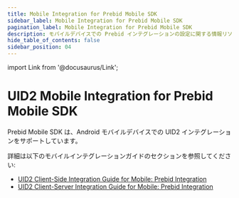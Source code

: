 ```yaml
---
title: Mobile Integration for Prebid Mobile SDK
sidebar_label: Mobile Integration for Prebid Mobile SDK
pagination_label: Mobile Integration for Prebid Mobile SDK
description: モバイルデバイスでの Prebid インテグレーションの設定に関する情報リソースのまとめ。
hide_table_of_contents: false
sidebar_position: 04
---
```


import Link from '@docusaurus/Link';

# UID2 Mobile Integration for Prebid Mobile SDK

Prebid Mobile SDK は、Android モバイルデバイスでの UID2 インテグレーションをサポートしています。

詳細は以下のモバイルインテグレーションガイドのセクションを参照してください:

- [UID2 Client-Side Integration Guide for Mobile: Prebid Integration](../guides/integration-mobile-client-side#optional-uid2-prebid-mobile-sdk-integration)
- [UID2 Client-Server Integration Guide for Mobile: Prebid Integration](../guides/integration-mobile-client-server#optional-uid2-prebid-mobile-sdk-integration)
